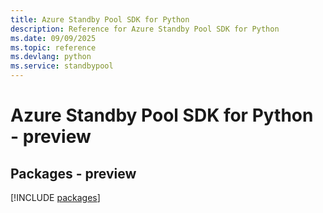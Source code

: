 ```yaml
---
title: Azure Standby Pool SDK for Python
description: Reference for Azure Standby Pool SDK for Python
ms.date: 09/09/2025
ms.topic: reference
ms.devlang: python
ms.service: standbypool
---
```

# Azure Standby Pool SDK for Python - preview
## Packages - preview
[!INCLUDE [packages](standby-pool-index.md)]